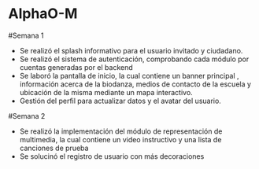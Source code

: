 # AlphaO-M

#Semana 1
- Se realizó el splash informativo para el usuario invitado y ciudadano.
- Se realizó el sistema de autenticación, comprobando cada módulo por cuentas generadas por el backend
- Se laboró la pantalla de inicio, la cual contiene un banner principal , información acerca de la biodanza, medios de contacto de la escuela y ubicación de la misma mediante un mapa interactivo.
- Gestión del perfil para actualizar datos y el avatar del usuario.

#Semana 2

- Se realizó la implementación del módulo de representación de multimedia, la cual contiene un video instructivo y una lista de canciones de prueba
- Se solucinó el registro de usuario con más decoraciones

